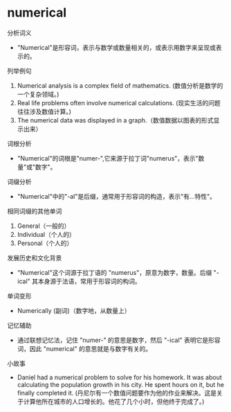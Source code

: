# numerical

分析词义

  

*   "Numerical"是形容词，表示与数学或数量相关的，或表示用数字来呈现或表示的。

  

列举例句

  

1.  Numerical analysis is a complex field of mathematics. (数值分析是数学的一个复杂领域。)
2.  Real life problems often involve numerical calculations. (现实生活的问题往往涉及数值计算。)
3.  The numerical data was displayed in a graph.（数值数据以图表的形式显示出来）

  

词根分析

  

*   "Numerical"的词根是"numer-",它来源于拉丁词"numerus"，表示"数量"或"数字"。

  

词缀分析

  

*   "Numerical"中的"-al"是后缀，通常用于形容词的构造，表示"有...特性"。

  

相同词缀的其他单词

  

1.  General（一般的）
2.  Individual（个人的）
3.  Personal（个人的）

  

发展历史和文化背景

  

*   "Numerical"这个词源于拉丁语的 "numerus"，原意为数字，数量。后缀 "-ical" 其本身源于法语，常用于形容词的构词。

  

单词变形

  

*   Numerically (副词)（数字地，从数量上）

  

记忆辅助

  

*   通过联想记忆法，记住 "numer-" 的意思是数字，然后 "-ical" 表明它是形容词，因此 "numerical" 的意思就是与数字有关的。

  

小故事

  

*   Daniel had a numerical problem to solve for his homework. It was about calculating the population growth in his city. He spent hours on it, but he finally completed it. (丹尼尔有一个数值问题要作为他的作业来解决。这是关于计算他所在城市的人口增长的。他花了几个小时，但他终于完成了。)
